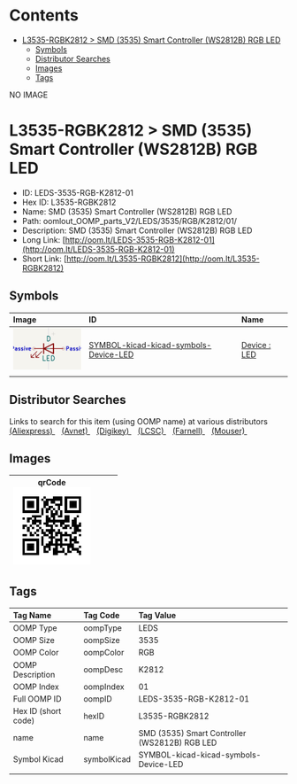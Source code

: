 



Contents
========

* [L3535-RGBK2812 > SMD (3535) Smart Controller (WS2812B) RGB LED](#l3535-rgbk2812--smd-3535-smart-controller-ws2812b-rgb-led)
	* [Symbols](#symbols)
	* [Distributor Searches](#distributor-searches)
	* [Images](#images)
	* [Tags](#tags)
  
NO IMAGE  
# L3535-RGBK2812 > SMD (3535) Smart Controller (WS2812B) RGB LED

- ID: LEDS-3535-RGB-K2812-01
- Hex ID: L3535-RGBK2812
- Name: SMD (3535) Smart Controller (WS2812B) RGB LED
- Path: oomlout_OOMP_parts_V2/LEDS/3535/RGB/K2812/01/
- Description: SMD (3535) Smart Controller (WS2812B) RGB LED
- Long Link: [http://oom.lt/LEDS-3535-RGB-K2812-01](http://oom.lt/LEDS-3535-RGB-K2812-01)
- Short Link: [http://oom.lt/L3535-RGBK2812](http://oom.lt/L3535-RGBK2812)

## Symbols
  

|Image|ID|Name|
| :--- | :--- | :--- |
|[![](https://raw.githubusercontent.com/oomlout/oomlout_OOMP_eda_V2/main/SYMBOL/kicad/kicad-symbols/Device/LED/image_140.png)](https://github.com/oomlout/oomlout_OOMP_eda_V2/tree/main/SYMBOL/kicad/kicad-symbols/Device/LED/)|[SYMBOL-kicad-kicad-symbols-Device-LED](https://github.com/oomlout/oomlout_OOMP_eda_V2/tree/main/SYMBOL/kicad/kicad-symbols/Device/LED/)|[Device : LED](https://github.com/oomlout/oomlout_OOMP_eda_V2/tree/main/SYMBOL/kicad/kicad-symbols/Device/LED/)|
||||

## Distributor Searches
  
Links to search for this item (using OOMP name) at various distributors  
[(Aliexpress) ](https://www.aliexpress.com/wholesale?SearchText=SMD+3535+Smart+Controller+WS2812B+RGB+LED)&nbsp;&nbsp;&nbsp;[(Avnet) ](https://www.avnet.com/shop/us/search/SMD+3535+Smart+Controller+WS2812B+RGB+LED)&nbsp;&nbsp;&nbsp;[(Digikey) ](https://www.digikey.co.uk/en/products/result?s=SMD+3535+Smart+Controller+WS2812B+RGB+LED)&nbsp;&nbsp;&nbsp;[(LCSC) ](https://www.lcsc.com/search?q=SMD+3535+Smart+Controller+WS2812B+RGB+LED)&nbsp;&nbsp;&nbsp;[(Farnell) ](https://uk.farnell.com/search?st=SMD+3535+Smart+Controller+WS2812B+RGB+LED)&nbsp;&nbsp;&nbsp;[(Mouser) ](https://www.mouser.com/c/?q=SMD+3535+Smart+Controller+WS2812B+RGB+LED)&nbsp;&nbsp;&nbsp;
## Images
  

|qrCode<br>[![](https://raw.githubusercontent.com/oomlout/oomlout_OOMP_parts_V2/main/LEDS/3535/RGB/K2812/01/qrCode_140.png)](https://github.com/oomlout/oomlout_OOMP_parts_V2/tree/main/LEDS/3535/RGB/K2812/01/qrCode.png)||||
| :---: | :---: | :---: | :---: |

## Tags
  

|Tag Name|Tag Code|Tag Value|
| :--- | :--- | :--- |
|OOMP Type|oompType|LEDS|
|OOMP Size|oompSize|3535|
|OOMP Color|oompColor|RGB|
|OOMP Description|oompDesc|K2812|
|OOMP Index|oompIndex|01|
|Full OOMP ID|oompID|LEDS-3535-RGB-K2812-01|
|Hex ID (short code)|hexID|L3535-RGBK2812|
|name|name|SMD (3535) Smart Controller (WS2812B) RGB LED|
|Symbol Kicad|symbolKicad|SYMBOL-kicad-kicad-symbols-Device-LED|
||||

